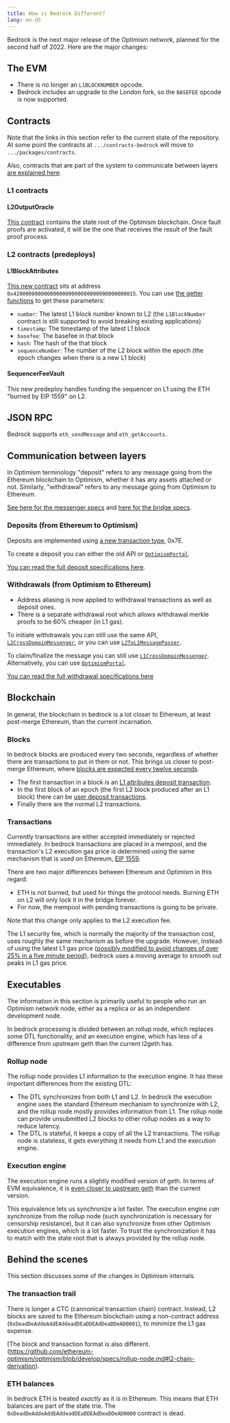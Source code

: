 ```yaml
---
title: How is Bedrock Different?
lang: en-US
---
```


Bedrock is the next major release of the Optimism network, planned for the second half of 2022. 
Here are the major changes:



## The EVM

- There is no longer an `L1BLOCKNUMBER` opcode. 
- Bedrock includes an upgrade to the London fork, so the `BASEFEE` opcode is now supported.

## Contracts

Note that the links in this section refer to the current state of the repository.
At some point the contracts at `.../contracts-bedrock` will move to `.../packages/contracts`.

Also, contracts that are part of the system to communicate between layers [are explained here](./bedrock.md#communication-between-layers).

### L1 contracts


#### L2OutputOracle

[This contract](https://github.com/ethereum-optimism/optimism/blob/develop/contracts-bedrock/contracts/L1/L2OutputOracle.sol) contains the state root of the Optimism blockchain.
Once fault proofs are activated, it will be the one that receives the result of the fault proof process.


### L2 contracts (predeploys)


#### L1BlockAttributes

[This new contract](https://github.com/ethereum-optimism/optimism/blob/develop/contracts-bedrock/contracts/L2/L1Block.sol) sits at address `0x4200000000000000000000000000000000000015`.
You can use [the getter functions](https://docs.soliditylang.org/en/v0.8.12/contracts.html#getter-functions) to get these parameters:

- `number`: The latest L1 block number known to L2 (the `L1BlockNumber` contract is still supported to avoid breaking existing applications)
- `timestamp`: The timestamp of the latest L1 block
- `basefee`: The basefee in that block
- `hash`: The hash of the that block
- `sequenceNumber`: The number of the L2 block within the epoch (the epoch changes when there is a new L1 block)



#### SequencerFeeVault

This new predeploy handles funding the sequencer on L1 using the ETH "burned by EIP 1559" on L2.



## JSON RPC 

Bedrock supports `eth_sendMessage` and `eth_getAccounts`.


## Communication between layers

In Optimism terminology "deposit" refers to any message going from the Ethereum blockchain to Optimism, whether it has any assets attached or not.
Similarly, "withdrawal" refers to any message going from Optimism to Ethereum.

[See here for the messenger specs](https://github.com/ethereum-optimism/optimism/blob/develop/specs/messengers.md) and [here for the bridge specs](https://github.com/ethereum-optimism/optimism/blob/develop/specs/bridges.md).



### Deposits (from Ethereum to Optimism)

Deposits are implemented using [a new transaction type](https://github.com/ethereum-optimism/optimism/blob/develop/specs/deposits.md#the-deposited-transaction-type), 0x7E.

To create a deposit you can either the old API or [`OptimismPortal`](https://github.com/ethereum-optimism/optimism/blob/develop/contracts-bedrock/contracts/L1/OptimismPortal.sol).

[You can read the full deposit specifications here](https://github.com/ethereum-optimism/optimism/blob/develop/specs/deposits.md#the-deposited-transaction-type).


### Withdrawals (from Optimism to Ethereum)

- Address aliasing is now applied to withdrawal transactions as well as deposit ones.
- There is a separate withdrawal root which allows withdrawal merkle proofs to be 60% cheaper (in L1 gas).

To initiate withdrawals you can still use the same API, [`L2CrossDomainMessenger`](https://github.com/ethereum-optimism/optimism/blob/develop/contracts-bedrock/contracts/L2/L2CrossDomainMessenger.sol), or you can use [`L2ToL1MessagePasser`](https://github.com/ethereum-optimism/optimism/blob/develop/contracts-bedrock/contracts/L2/L2ToL1MessagePasser.sol).

To claim/finalize the message you can still use [`L1CrossDomainMessenger`](https://github.com/ethereum-optimism/optimism/blob/develop/contracts-bedrock/contracts/L1/L1CrossDomainMessenger.sol).
Alternatively, you can use [`OptimismPortal`](https://github.com/ethereum-optimism/optimism/blob/develop/contracts-bedrock/contracts/L1/OptimismPortal.sol).


[You can read the full withdrawal specifications here](https://github.com/ethereum-optimism/optimism/blob/develop/specs/withdrawals.md)







## Blockchain

In general, the blockchain in bedrock is a lot closer to Ethereum, at least post-merge Ethereum, than the current incarnation.


### Blocks

In bedrock blocks are produced every two seconds, regardless of whether there are transactions to put in them or not. 
This brings us closer to post-merge Ethereum, where [blocks are expected every twelve seconds](https://blog.ethereum.org/2021/11/29/how-the-merge-impacts-app-layer/).

- The first transaction in a block is an [L1 attributes deposit transaction](https://github.com/ethereum-optimism/optimism/blob/develop/specs/deposits.md#l1-attributes-deposited-transaction).
- In the first block of an epoch (the first L2 block produced after an L1 block) there can be [user deposit transactions](https://github.com/ethereum-optimism/optimism/blob/develop/specs/deposits.md#user-deposited-transactions).
- Finally there are the normal L2 transactions.

### Transactions

Currently transactions are either accepted immediately or rejected immediately.
In bedrock transactions are placed in a mempool, and the transaction's L2 execution gas price is determined using the same mechanism that is used on Ethereum, [EIP 1559](https://github.com/ethereum/EIPs/blob/master/EIPS/eip-1559.md).

There are two major differences between Ethereum and Optimism in this regard:

- ETH is not burned, but used for things the protocol needs.
  Burning ETH on L2 will only lock it in the bridge forever.
- For now, the mempool with pending transactions is going to be private. 

Note that this change only applies to the L2 execution fee. 

The L1 security fee, which is normally the majority of the transaction cost, uses roughly the same mechanism as before the upgrade.
However, instead of using the latest L1 gas price ([possibly modified to avoid changes of over 25% in a five minute period](https://help.optimism.io/hc/en-us/articles/4416677738907-What-happens-if-the-L1-gas-price-spikes-while-a-transaction-is-in-process-)), bedrock uses a moving average to smooth out peaks in L1 gas price.





## Executables

The information in this section is primarily useful to people who run an Optimism network node, either as a replica or as an independent development node.

In bedrock processing is divided between an rollup node, which replaces some DTL functionality, and an execution engine, which has less of a difference from upstream geth than the current l2geth has.

### Rollup node

The rollup node provides L1 information to the execution engine.
It has these important differences from the existing DTL:

- The DTL synchronizes from both L1 and L2.
  In bedrock the execution engine uses the standard Ethereum mechanism to synchronize with L2, and the rollup node mostly provides information from L1.
  The rollup node can provide unsubmitted L2 blocks to other rollup nodes as a way to reduce latency.
- The DTL is stateful, it keeps a copy of all the L2 transactions.
  The rollup node is stateless, it gets everything it needs from L1 and the execution engine.


### Execution engine

The execution engine runs a slightly modified version of geth.
In terms of EVM equivalence, it is [even closer to upstream geth](https://github.com/ethereum-optimism/reference-optimistic-geth/compare/master...optimism-prototype) than the current version.

This equivalence lets us synchronize a lot faster.
The execution engine *can* synchronize from the rollup node (such synchronization is necessary for censorship resistance), but it can also synchronize from other Optimism execution engines, which is a lot faster.
To trust the synchronization it has to match with the state root that is always provided by the rollup node.


## Behind the scenes

This section discusses some of the changes in Optimism internals. 


### The transaction trail

There is longer a CTC (cannonical transaction chain) contract.
Instead, L2 blocks are saved to the Ethereum blockchain using a non-contract address (`0xDeadDeAddeAddEAddeadDEaDDEAdDeaDDeAD0001`), to minimize the L1 gas expense.

[The block and transaction format is also different.(https://github.com/ethereum-optimism/optimism/blob/develop/specs/rollup-node.md#l2-chain-derivation).


### ETH balances

In bedrock ETH is treated *exactly* as it is in Ethereum.
This means that ETH balances are part of the state trie.
The `0xDeadDeAddeAddEAddeadDEaDDEAdDeaDDeAD0000` contract is dead.


